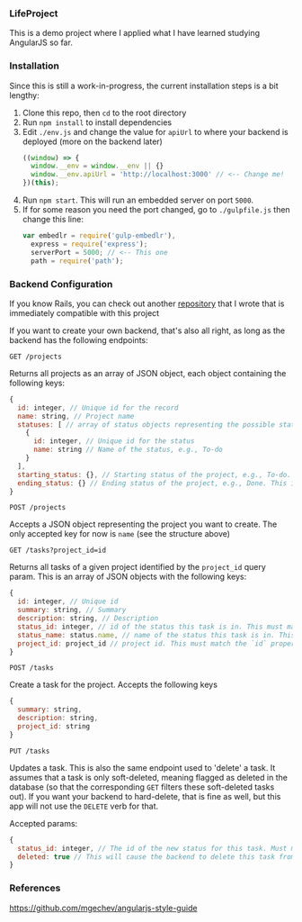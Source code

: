 ### LifeProject
This is a demo project where I applied what I have learned studying AngularJS so far.

### Installation
Since this is still a work-in-progress, the current installation steps is a bit lengthy:

1. Clone this repo, then `cd` to the root directory
2. Run `npm install` to install dependencies
3. Edit `./env.js` and change the value for `apiUrl` to where your backend is deployed (more on the backend later)
    ```javascript
    ((window) => {
      window.__env = window.__env || {}
      window.__env.apiUrl = 'http://localhost:3000' // <-- Change me!
    })(this);
    ```
4. Run `npm start`. This will run an embedded server on port `5000`.
5. If for some reason you need the port changed, go to `./gulpfile.js` then change this line:
    ```javascript
    var embedlr = require('gulp-embedlr'),
      express = require('express');
      serverPort = 5000; // <-- This one
      path = require('path');
    ```
    
### Backend Configuration

If you know Rails, you can check out another [repository](https://github.com/amielperez/lifeproject-api) that I wrote that is immediately compatible with this project

If you want to create your own backend, that's also all right, as long as the backend has the following endpoints:

```
GET /projects
```
Returns all projects as an array of JSON object, each object containing the following keys:
```javascript
{
  id: integer, // Unique id for the record
  name: string, // Project name
  statuses: [ // array of status objects representing the possible statuses in the project, e.g, To-do, In Progress, Done
    {
      id: integer, // Unique id for the status
      name: string // Name of the status, e.g., To-do
    }
  ],
  starting_status: {}, // Starting status of the project, e.g., To-do. This is a status object similar to the above.
  ending_status: {} // Ending status of the project, e.g., Done. This is a status object similar to the above.
}
```

```
POST /projects
```

Accepts a JSON object representing the project you want to create. The only accepted key for now is `name` (see the structure above)

```
GET /tasks?project_id=id
```

Returns all tasks of a given project identified by the `project_id` query param. This is an array of JSON objects with the following keys:

```javascript
{
  id: integer, // Unique id
  summary: string, // Summary
  description: string, // Description
  status_id: integer, // id of the status this task is in. This must match the `statuses` property of the project (see above)
  status_name: status.name, // name of the status this task is in. This must match the `statuses` property of the project (see above)
  project_id: project_id // project id. This must match the `id` property of the project this task belongs to
}
```

```
POST /tasks
```

Create a task for the project. Accepts the following keys

```javascript
{
  summary: string,
  description: string,
  project_id: string
}
```

```
PUT /tasks
```
Updates a task. This is also the same endpoint used to 'delete' a task. It assumes that a task is only soft-deleted, meaning flagged as deleted in the database (so that the corresponding `GET` filters these soft-deleted tasks out). If you want your backend to hard-delete, that is fine as well, but this app will not use the `DELETE` verb for that.

Accepted params:

```javascript
{
  status_id: integer, // The id of the new status for this task. Must match the statuses in the project.
  deleted: true // This will cause the backend to delete this task from the project.
}
```

### References
https://github.com/mgechev/angularjs-style-guide
